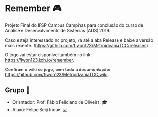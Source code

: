 # Remember :video_game:
Projeto Final do IFSP Campus Campinas para conclusão do curso de Análise e Desenvolvimento de Sistemas (ADS) 2019.

Caso esteja interessado no projeto, vá até a aba Release e baixe a versão mais recente. (https://github.com/fiwon123/MetroidvaniaTCC/releases)

O jogo vai estar disponível também no link: https://fiwon123.itch.io/remember.

Confiram o wiki do jogo, com toda a documentação: 
https://github.com/fiwon123/MetroidvaniaTCC/wiki.

## Grupo :speech_balloon:
- Orientador: Prof. Fábio Feliciano de Oliveira. :mortar_board:
- Aluno: Felipe Seiji Inoue. :computer:

